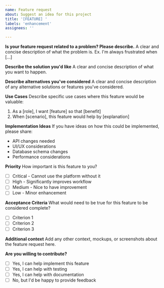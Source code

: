 ```yaml
---
name: Feature request
about: Suggest an idea for this project
title: '[FEATURE] '
labels: 'enhancement'
assignees: ''

---
```


**Is your feature request related to a problem? Please describe.**
A clear and concise description of what the problem is. Ex. I'm always frustrated when [...]

**Describe the solution you'd like**
A clear and concise description of what you want to happen.

**Describe alternatives you've considered**
A clear and concise description of any alternative solutions or features you've considered.

**Use Cases**
Describe specific use cases where this feature would be valuable:
1. As a [role], I want [feature] so that [benefit]
2. When [scenario], this feature would help by [explanation]

**Implementation Ideas**
If you have ideas on how this could be implemented, please share:
- API changes needed
- UI/UX considerations
- Database schema changes
- Performance considerations

**Priority**
How important is this feature to you?
- [ ] Critical - Cannot use the platform without it
- [ ] High - Significantly improves workflow
- [ ] Medium - Nice to have improvement
- [ ] Low - Minor enhancement

**Acceptance Criteria**
What would need to be true for this feature to be considered complete?
- [ ] Criterion 1
- [ ] Criterion 2
- [ ] Criterion 3

**Additional context**
Add any other context, mockups, or screenshots about the feature request here.

**Are you willing to contribute?**
- [ ] Yes, I can help implement this feature
- [ ] Yes, I can help with testing
- [ ] Yes, I can help with documentation
- [ ] No, but I'd be happy to provide feedback